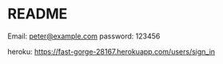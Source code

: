 # README
Email: peter@example.com
password: 123456

heroku: https://fast-gorge-28167.herokuapp.com/users/sign_in
